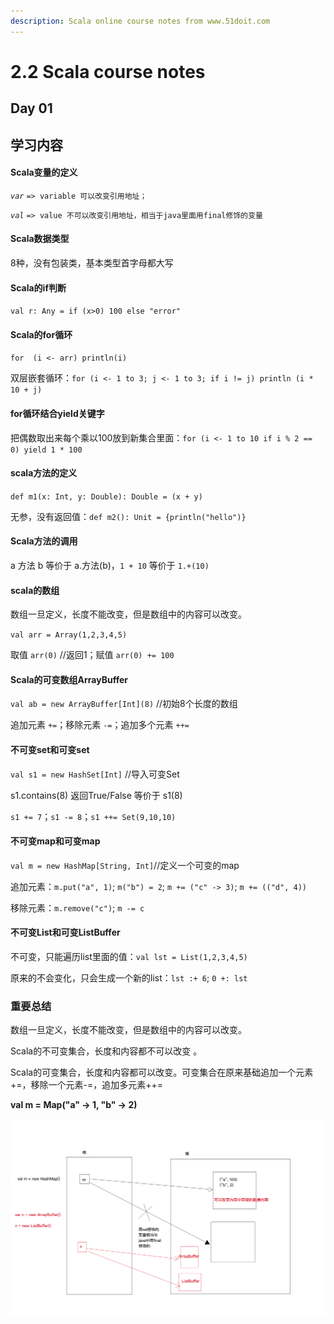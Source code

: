 ```yaml
---
description: Scala online course notes from www.51doit.com
---
```


# 2.2 Scala course notes

## Day 01

## 学习内容

#### Scala变量的定义

_`var`_ `=> variable 可以改变引用地址；`

_`val`_ `=> value 不可以改变引用地址，相当于java里面用final修饰的变量`

#### Scala数据类型

8种，没有包装类，基本类型首字母都大写

#### Scala的if判断

`val r: Any = if (x>0) 100 else "error"`

#### Scala的for循环

`for  (i <- arr) println(i)`

双层嵌套循环：`for (i <- 1 to 3; j <- 1 to 3; if i != j) println (i * 10 + j)`

#### for循环结合yield关键字

把偶数取出来每个乘以100放到新集合里面：`for (i <- 1 to 10 if i % 2 == 0) yield 1 * 100`

#### scala方法的定义

`def m1(x: Int, y: Double): Double = (x + y)`

无参，没有返回值：`def m2(): Unit = {println("hello")}`

#### Scala方法的调用

a 方法 b 等价于 a.方法\(b\)，`1 + 10` 等价于 `1.+(10)`

#### scala的数组

数组一旦定义，长度不能改变，但是数组中的内容可以改变。

`val arr = Array(1,2,3,4,5)`

取值 `arr(0)` //返回1；赋值 `arr(0) += 100`

#### Scala的可变数组ArrayBuffer

`val ab = new ArrayBuffer[Int](8)` //初始8个长度的数组

追加元素 `+=`；移除元素 `-=`；追加多个元素 `++=`

#### 不可变set和可变set

`val s1 = new HashSet[Int]` //导入可变Set

s1.contains\(8\) 返回True/False 等价于 s1\(8\)

`s1 += 7`；`s1 -= 8`；`s1 ++= Set(9,10,10)`

#### 不可变map和可变map

`val m = new HashMap[String, Int]`//定义一个可变的map

追加元素：`m.put("a", 1)`; `m("b") = 2`; `m += ("c" -> 3)`; `m += (("d", 4))`

移除元素：`m.remove("c")`; `m -= c`

#### 不可变List和可变ListBuffer

不可变，只能遍历list里面的值：`val lst = List(1,2,3,4,5)`

原来的不会变化，只会生成一个新的list：`lst :+ 6`; `0 +: lst`

### 重要总结

数组一旦定义，长度不能改变，但是数组中的内容可以改变。

Scala的不可变集合，长度和内容都不可以改变 。

Scala的可变集合，长度和内容都可以改变。可变集合在原来基础追加一个元素+=，移除一个元素-=，追加多元素++=

**val m = Map\("a" -&gt; 1, "b" -&gt; 2\)**

![Scala&#x5B9A;&#x4E49;&#x4E24;&#x79CD;&#x53D8;&#x91CF;](../../.gitbook/assets/scala-ding-yi-bian-liang.png)

